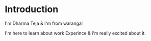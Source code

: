 # Introduction

I'm Dharma Teja & I'm from warangal

I'm here to learn about work Experince & i'm really excited about it.
